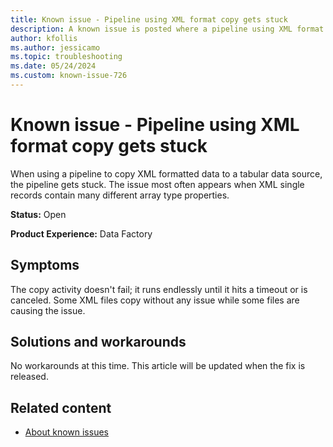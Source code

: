 ```yaml
---
title: Known issue - Pipeline using XML format copy gets stuck
description: A known issue is posted where a pipeline using XML format copy gets stuck.
author: kfollis
ms.author: jessicamo
ms.topic: troubleshooting  
ms.date: 05/24/2024
ms.custom: known-issue-726
---
```


# Known issue - Pipeline using XML format copy gets stuck

When using a pipeline to copy XML formatted data to a tabular data source, the pipeline gets stuck. The issue most often appears when XML single records contain many different array type properties.

**Status:** Open

**Product Experience:** Data Factory

## Symptoms

The copy activity doesn't fail; it runs endlessly until it hits a timeout or is canceled. Some XML files copy without any issue while some files are causing the issue.

## Solutions and workarounds

No workarounds at this time. This article will be updated when the fix is released.

## Related content

- [About known issues](https://support.fabric.microsoft.com/known-issues)
